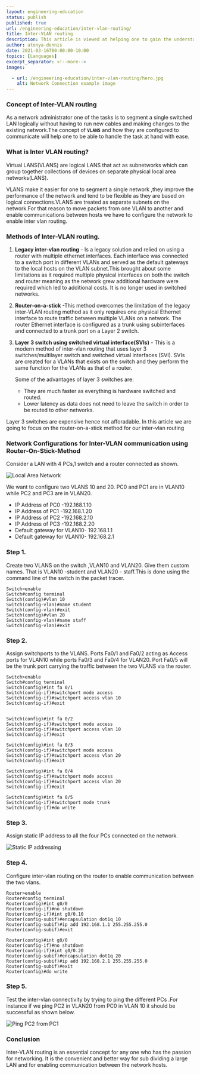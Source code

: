 ```yaml
---
layout: engineering-education
status: publish
published: true
url: /engineering-education/inter-vlan-routing/
title: Inter-VLAN routing
description: This article is viewed at helping one to gain the understanding of inter-vlan routing and how to configure it using a packet tracer, add fields `dateCreated` and `lastModified` in the `Todo` data class.
author: atonya-dennis
date: 2021-03-16T00:00:00-10:00
topics: [Languages]
excerpt_separator: <!--more-->
images:

  - url: /engineering-education/inter-vlan-routing/hero.jpg
    alt: Network Connection example image
---
```

### Concept of Inter-VLAN routing
As a network administrator one of the tasks is to segment a single switched LAN logically without having to run new cables and making changes to the existing network.The concept of **`VLANS`** and how they are configured to communicate will help one to be able to handle the task at hand with ease.
<!--more-->
### What is Inter VLAN routing?
Virtual LANS(VLANS) are logical LANS that act as subnetworks which can group together collections of devices on separate physical local area networks(LANS).

VLANS make it easier for one to segment a single network ,they improve the performance of the network and  tend to be flexible as they  are based on logical connections.VLANS are treated as separate subnets on the network.For that reason to move packets from one VLAN to another and enable communications between hosts we have to configure the network to enable  inter vlan routing.

### Methods of Inter-VLAN routing.
1. **Legacy inter-vlan routing** -
 Is a legacy solution and relied on using a router with multiple ethernet interfaces. Each interface was connected to a switch port in different VLANs and  served as the default gateways to the local hosts on the VLAN subnet.This brought about some limitations as it required multiple physical interfaces on both the switch and router  meaning as the network grew  additional hardware were required which led to  additional costs. It is no longer used in switched networks.
2. **Router-on-a-stick** -This method overcomes the limitation of the legacy inter-VLAN routing method as it only requires one physical Ethernet interface to route traffic between multiple VLANs on a network. The router Ethernet interface is configured as a trunk using subinterfaces and connected to a trunk port on a Layer 2 switch.
3. **Layer 3 switch using switched virtual interface(SVIs)** - This is a modern method of inter-vlan routing that uses layer 3 switches/multilayer switch and switched virtual interfaces (SVI). SVIs are created for a VLANs that exists on the switch and they perform the same function for the VLANs as that of a router.

      Some of the advantages  of layer 3 switches are:

    * They are much faster as everything is hardware switched and routed.
    *  Lower latency  as data does not need to leave the switch in order to be routed to other networks.

Layer 3 switches are expensive hence not afforadable. In this article we are going to focus on the router-on-a-stick method for our inter-vlan routing


### Network Configurations for Inter-VLAN communication using Router-On-Stick-Method

Consider a LAN with 4 PCs,1 switch and a router connected as shown.

![Local Area Network](/engineering-education/inter-vlan-routing/network.jpg)

We want to configure two VLANS 10 and 20. PC0 and PC1 are in VLAN10 while PC2 and PC3 are in VLAN20.
* IP Address of PC0   -192.168.1.10
* IP Address of PC1   -192.168.1.20
* IP Address of PC2   -192.168.2.10
* IP Address of PC3   -192.168.2.20
* Default gateway for VLAN10- 192.168.1.1
* Default gateway for VLAN10- 192.168.2.1

### Step 1.
Create two VLANS on the switch ,VLAN10 and VLAN20. Give them custom names. That is VLAN10 -student and VLAN20 - staff.This is done using  the command line of the switch in  the packet tracer.
```
Switch>enable
Switch#config terminal
Switch(config)#vlan 10
Switch(config-vlan)#name student
Switch(config-vlan)#exit
Switch(config)#vlan 20
Switch(config-vlan)#name staff
Switch(config-vlan)#exit

```
### Step 2.
Assign switchports to the VLANS. Ports Fa0/1 and Fa0/2 acting as Access ports for VLAN10 while ports Fa0/3 and Fa0/4 for VLAN20. Port Fa0/5 will be the trunk port carrying the traffic between the two VLANS via the router.
```
Switch>enable
Switch#config terminal
Switch(config)#int fa 0/1
Switch(config-if)#switchport mode access
Switch(config-if)#switchport access vlan 10
Switch(config-if)#exit


Switch(config)#int fa 0/2
Switch(config-if)#switchport mode access
Switch(config-if)#switchport access vlan 10
Switch(config-if)#exit

Switch(config)#int fa 0/3
Switch(config-if)#switchport mode access
Switch(config-if)#switchport access vlan 20
Switch(config-if)#exit

Switch(config)#int fa 0/4
Switch(config-if)#switchport mode access
Switch(config-if)#switchport access vlan 20
Switch(config-if)#exit

Switch(config)#int fa 0/5
Switch(config-if)#switchport mode trunk
Switch(config-if)#do write
```
### Step 3.
Assign static IP address to all the four PCs connected on the network.

![Static IP addressing](/engineering-education/inter-vlan-routing/pc-ip-configuration.jpg)

### Step 4.
Configure inter-vlan routing on the router to enable communication between the two vlans.
```
Router>enable
Router#config terminal
Router(config)#int g0/0
Router(config-if)#no shutdown
Router(config-if)#int g0/0.10
Router(config-subif)#encapsulation dot1q 10
Router(config-subif)#ip add 192.168.1.1 255.255.255.0
Router(config-subif)#exit

Router(config)#int g0/0
Router(config-if)#no shutdown
Router(config-if)#int g0/0.20
Router(config-subif)#encapsulation dot1q 20
Router(config-subif)#ip add 192.168.2.1 255.255.255.0
Router(config-subif)#exit
Router(config)#do write
```
### Step 5.
Test the inter-vlan connectivity by trying to ping the different PCs .For instance if we ping PC2 in VLAN20 from PC0 in VLAN 10 it should be successful as shown below.

![Ping PC2 from PC1](/engineering-education/inter-vlan-routing/ping.jpg)

### Conclusion
Inter-VLAN routing is an essential concept for any one who  has the passion for networking. It is the convenient and better way for sub dividing a large LAN and for enabling communication between the network hosts.
